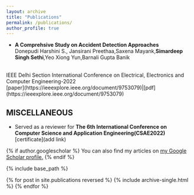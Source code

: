 ```yaml
---
layout: archive
title: "Publications"
permalink: /publications/
author_profile: true
---
```


* <strong> A Comprehsive Study on Accident Detection Approaches</strong><br>
 Donepudi Harshini S., Jansirani Preethaa,Saxena Mayank,<b>Simardeep Singh Sethi</b>,Yeo Xiong Yun,Barnali Gupta Banik
<br>
IEEE Delhi Section International Conference on Electrical, Electronics and Computer Engineering-2022 <br>
[paper](https://ieeexplore.ieee.org/document/9753079)|[pdf](https://ieeexplore.ieee.org/document/9753079)


MISCELLANEOUS
-----
* Served as a reviewer for <b>The 6th International Conference on Computer Science and Application Engineering(CSAE2022)</b><br>
[certificate](add link)


{% if author.googlescholar %}
  You can also find my articles on <u><a href="{{author.googlescholar}}">my Google Scholar profile</a>.</u>
{% endif %}

{% include base_path %}

{% for post in site.publications reversed %}
  {% include archive-single.html %}
{% endfor %}
